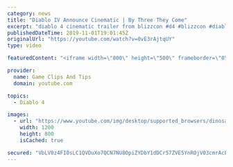 ```yaml
---
category: news
title: "Diablo IV Announce Cinematic | By Three They Come"
excerpt: "diablo 4 cinematic trailer from blizzcon #d4 #blizzcon #diablo."
publishedDateTime: 2019-11-01T19:01:45Z
originalUrl: "https://youtube.com/watch?v=0vE3rAjtqUY"
type: video

featuredContent: "<iframe width=\"800\" height=\"500\" frameborder=\"0\" src=\"https://www.youtube.com/embed/0vE3rAjtqUY\" allow=\"accelerometer; autoplay; encrypted-media; gyroscope; picture-in-picture\" allowfullscreen></iframe>"

provider:
  name: Game Clips And Tips
  domain: youtube.com

topics:
  - Diablo 4

images:
  - url: "https://www.youtube.com/img/desktop/supported_browsers/dinosaur.png"
    width: 1200
    height: 800
    isCached: true

secured: "VbLV0z4FI0sLC1QVDuXo7QCN7NU8OpiZYDbY1dDCr57ZVE5YnROjV03cmrAcLITyhdp2ai2XAYcgUew3a7YQOHy4wxi7yRuM4xpDl18uV7qTLxcow0ARb45eeuapVt5JtCOm7rQRlKc9vfZpjEQWTkxyHbCDaKCQeEB1cOyjN/Xt7ZHPowquQw4RBmvHwrD8wqei/VgRK8GufaZA2n6JMRRGfYN8cqe0k17XPBN16fv7/RVM7roKQgOEpU9GJcLmOmZzhu10LlcE+sm0IZ3yDwoomx1ZeNlsR9dEnZ7n3D/7ugr8d9krRVE0KqvdrZ4Zh26VuY1uBs+1CJ/L8nOaTeAgtmU4e4CMn16dRe5CzAPk+oPExvd61j3OAJHWb0XgrJkyz8dFhNeh7PPOAfMCQQ==;B8LscV9KT/s9RX/Drz4G7g=="
---
```


